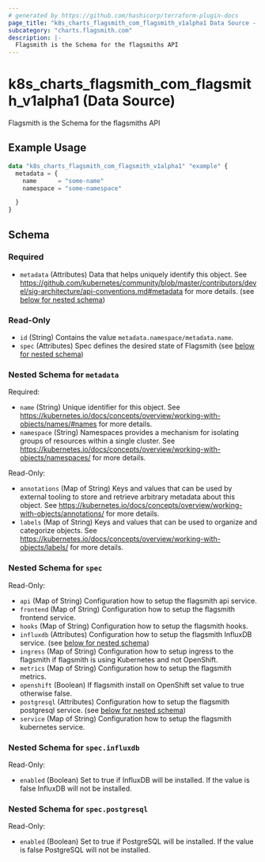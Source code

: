 ```yaml
---
# generated by https://github.com/hashicorp/terraform-plugin-docs
page_title: "k8s_charts_flagsmith_com_flagsmith_v1alpha1 Data Source - terraform-provider-k8s"
subcategory: "charts.flagsmith.com"
description: |-
  Flagsmith is the Schema for the flagsmiths API
---
```


# k8s_charts_flagsmith_com_flagsmith_v1alpha1 (Data Source)

Flagsmith is the Schema for the flagsmiths API

## Example Usage

```terraform
data "k8s_charts_flagsmith_com_flagsmith_v1alpha1" "example" {
  metadata = {
    name      = "some-name"
    namespace = "some-namespace"

  }
}
```

<!-- schema generated by tfplugindocs -->
## Schema

### Required

- `metadata` (Attributes) Data that helps uniquely identify this object. See https://github.com/kubernetes/community/blob/master/contributors/devel/sig-architecture/api-conventions.md#metadata for more details. (see [below for nested schema](#nestedatt--metadata))

### Read-Only

- `id` (String) Contains the value `metadata.namespace/metadata.name`.
- `spec` (Attributes) Spec defines the desired state of Flagsmith (see [below for nested schema](#nestedatt--spec))

<a id="nestedatt--metadata"></a>
### Nested Schema for `metadata`

Required:

- `name` (String) Unique identifier for this object. See https://kubernetes.io/docs/concepts/overview/working-with-objects/names/#names for more details.
- `namespace` (String) Namespaces provides a mechanism for isolating groups of resources within a single cluster. See https://kubernetes.io/docs/concepts/overview/working-with-objects/namespaces/ for more details.

Read-Only:

- `annotations` (Map of String) Keys and values that can be used by external tooling to store and retrieve arbitrary metadata about this object. See https://kubernetes.io/docs/concepts/overview/working-with-objects/annotations/ for more details.
- `labels` (Map of String) Keys and values that can be used to organize and categorize objects. See https://kubernetes.io/docs/concepts/overview/working-with-objects/labels/ for more details.


<a id="nestedatt--spec"></a>
### Nested Schema for `spec`

Read-Only:

- `api` (Map of String) Configuration how to setup the flagsmith api service.
- `frontend` (Map of String) Configuration how to setup the flagsmith frontend service.
- `hooks` (Map of String) Configuration how to setup the flagsmith hooks.
- `influxdb` (Attributes) Configuration how to setup the flagsmith InfluxDB service. (see [below for nested schema](#nestedatt--spec--influxdb))
- `ingress` (Map of String) Configuration how to setup ingress to the flagsmith if flagsmith is using Kubernetes and not OpenShift.
- `metrics` (Map of String) Configuration how to setup the flagsmith metrics.
- `openshift` (Boolean) If flagsmith install on OpenShift set value to true otherwise false.
- `postgresql` (Attributes) Configuration how to setup the flagsmith postgresql service. (see [below for nested schema](#nestedatt--spec--postgresql))
- `service` (Map of String) Configuration how to setup the flagsmith kubernetes service.

<a id="nestedatt--spec--influxdb"></a>
### Nested Schema for `spec.influxdb`

Read-Only:

- `enabled` (Boolean) Set to true if InfluxDB will be installed. If the value is false InfluxDB will not be installed.


<a id="nestedatt--spec--postgresql"></a>
### Nested Schema for `spec.postgresql`

Read-Only:

- `enabled` (Boolean) Set to true if PostgreSQL will be installed. If the value is false PostgreSQL will not be installed.
